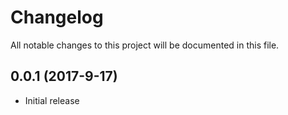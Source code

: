 # Changelog
All notable changes to this project will be documented in this file.

## 0.0.1 (2017-9-17)

*   Initial release